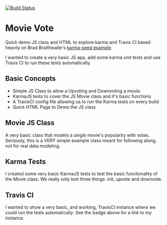 [![Build Status](https://travis-ci.org/SreeshaNath/Testing.svg?branch=master)](https://travis-ci.org/SreeshaNath/Testing)

# Movie Vote


Quick demo JS class and HTML to explore karma and Travis CI based heavily on Brad Braithwaite's [karma-seed example](https://github.com/bbraithwaite/karma-seed).

I wanted to create a very basic JS app, add some karma unit tests and use Travis CI to run these tests automatically.

## Basic Concepts

* Simple JS Class to allow a Upvoting and Downvoting a movie.
* KarmaJS tests to cover the JS Movie class and it's basic functions
* A TravisCI config file allowing us to run the Karma tests on every build
* Quick HTML Page to Demo the JS class

## Movie JS Class

A very basic class that models a single movie's popularity with votes. Seriously, this is a VERY simple example class meant for following along, not for real data modeling.

## Karma Tests

I created some very basic KarmaJS tests to test the basic functionality of the Movie class. We really only test three things: init, upvote and downvote.

## Travis CI

I wanted to show a very basic, and working, TravisCI instance where we could run the tests automatically. See the badge above for a link to my instance.


